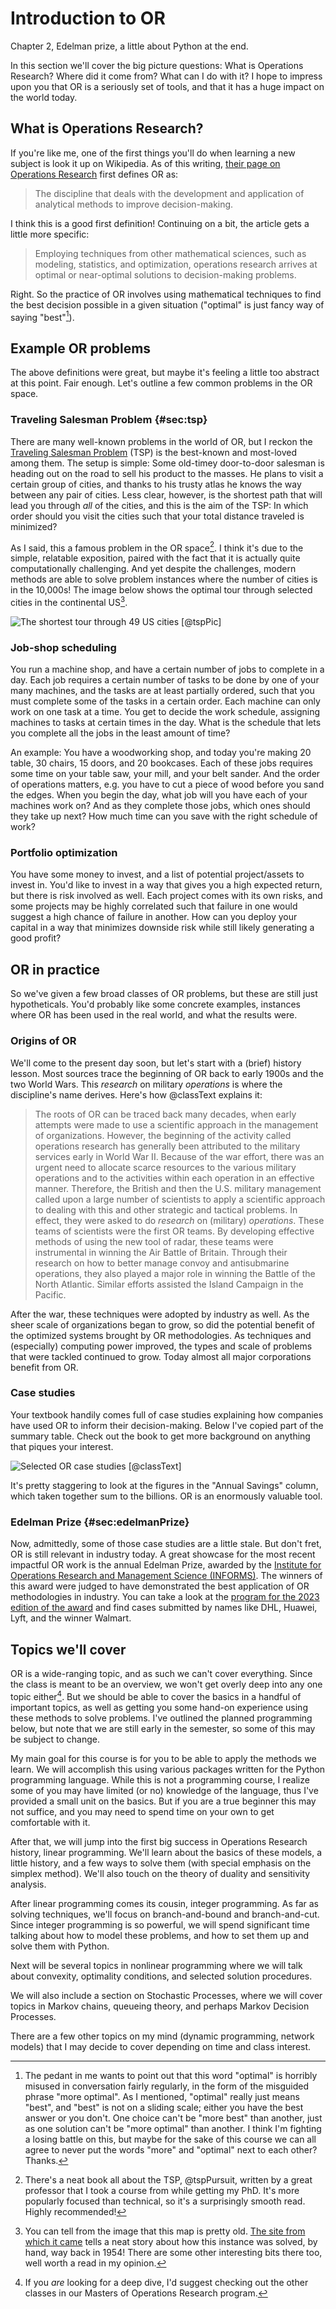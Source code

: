 # Introduction to OR

<div class='lectureVideoEmbed' video-id='36726575b4244fecb73986d444ffae771d' video-date='2023-08-23'>Chapter 2, Edelman prize, a little about Python at the end.</div>

In this section we'll cover the big picture questions: What is Operations Research? Where did it come from? What can I do with it? I hope to impress upon you that OR is a seriously set of tools, and that it has a huge impact on the world today.

## What is Operations Research?

If you're like me, one of the first things you'll do when learning a new subject is look it up on Wikipedia. As of this writing, [their page on Operations Research](https://en.wikipedia.org/wiki/Operations_research) first defines OR as:

> The discipline that deals with the development and application of analytical methods to improve decision-making.

I think this is a good first definition! Continuing on a bit, the article gets a little more specific:

> Employing techniques from other mathematical sciences, such as modeling, statistics, and optimization, operations research arrives at optimal or near-optimal solutions to decision-making problems.

Right. So the practice of OR involves using mathematical techniques to find the best decision possible in a given situation ("optimal" is just fancy way of saying "best"[^moreOptimal]).

[^moreOptimal]: The pedant in me wants to point out that this word "optimal" is horribly misused in conversation fairly regularly, in the form of the misguided phrase "more optimal". As I mentioned, "optimal" really just means "best", and "best" is not on a sliding scale; either you have the best answer or you don't. One choice can't be "more best" than another, just as one solution can't be "more optimal" than another. I think I'm fighting a losing battle on this, but maybe for the sake of this course we can all agree to never put the words "more" and "optimal" next to each other? Thanks.

## Example OR problems

The above definitions were great, but maybe it's feeling a little too abstract at this point. Fair enough. Let's outline a few common problems in the OR space.

### Traveling Salesman Problem {#sec:tsp}

There are many well-known problems in the world of OR, but I reckon the [Traveling Salesman Problem](https://en.wikipedia.org/wiki/Travelling_salesman_problem) (TSP) is the best-known and most-loved among them. The setup is simple: Some old-timey door-to-door salesman is heading out on the road to sell his product to the masses. He plans to visit a certain group of cities, and thanks to his trusty atlas he knows the way between any pair of cities. Less clear, however, is the shortest path that will lead you through _all_ of the cities, and this is the aim of the TSP: In which order should you visit the cities such that your total distance traveled is minimized?

As I said, this a famous problem in the OR space[^tspBook]. I think it's due to the simple, relatable exposition, paired with the fact that it is actually quite computationally challenging. And yet despite the challenges, modern methods are able to solve problem instances where the number of cities is in the 10,000s! The image below shows the optimal tour through selected cities in the continental US[^tspFurtherReading].

[^tspBook]: There's a neat book all about the TSP, @tspPursuit, written by a great professor that I took a course from while getting my PhD. It's more popularly focused than technical, so it's a surprisingly smooth read. Highly recommended!

[^tspFurtherReading]: You can tell from the image that this map is pretty old. [The site from which it came](https://www.math.uwaterloo.ca/tsp/usa50/) tells a neat story about how this instance was solved, by hand, way back in 1954! There are some other interesting bits there too, well worth a read in my opinion.

![The shortest tour through 49 US cities [@tspPic]](https://www.math.uwaterloo.ca/tsp/usa50/img/newsweek_medium.jpg)

### Job-shop scheduling

You run a machine shop, and have a certain number of jobs to complete in a day. Each job requires a certain number of tasks to be done by one of your many machines, and the tasks are at least partially ordered, such that you must complete some of the tasks in a certain order. Each machine can only work on one task at a time. You get to decide the work schedule, assigning machines to tasks at certain times in the day. What is the schedule that lets you complete all the jobs in the least amount of time?

An example: You have a woodworking shop, and today you're making 20 table, 30 chairs, 15 doors, and 20 bookcases. Each of these jobs requires some time on your table saw, your mill, and your belt sander. And the order of operations matters, e.g. you have to cut a piece of wood before you sand the edges. When you begin the day, what job will you have each of your machines work on? And as they complete those jobs, which ones should they take up next? How much time can you save with the right schedule of work?

### Portfolio optimization

You have some money to invest, and a list of potential project/assets to invest in. You'd like to invest in a way that gives you a high expected return, but there is risk involved as well. Each project comes with its own risks, and some projects may be highly correlated such that failure in one would suggest a high chance of failure in another. How can you deploy your capital in a way that minimizes downside risk while still likely generating a good profit?

## OR in practice

So we've given a few broad classes of OR problems, but these are still just hypotheticals. You'd probably like some concrete examples, instances where OR has been used in the real world, and what the results were.

### Origins of OR

We'll come to the present day soon, but let's start with a (brief) history lesson. Most sources trace the beginning of OR back to early 1900s and the two World Wars. This _research_ on military _operations_ is where the discipline's name derives. Here's how @classText explains it:

> The roots of OR can be traced back many decades, when early attempts were made to
> use a scientific approach in the management of organizations. However, the beginning of
> the activity called operations research has generally been attributed to the military services
> early in World War II. Because of the war effort, there was an urgent need to allocate scarce
> resources to the various military operations and to the activities within each operation in an
> effective manner. Therefore, the British and then the U.S. military management called
> upon a large number of scientists to apply a scientific approach to dealing with this and
> other strategic and tactical problems. In effect, they were asked to do _research_ on (military)
> _operations_. These teams of scientists were the first OR teams. By developing effective
> methods of using the new tool of radar, these teams were instrumental in winning the Air Battle
> of Britain. Through their research on how to better manage convoy and antisubmarine
> operations, they also played a major role in winning the Battle of the North Atlantic. Similar
> efforts assisted the Island Campaign in the Pacific.

After the war, these techniques were adopted by industry as well. As the sheer scale of organizations began to grow, so did the potential benefit of the optimized systems brought by OR methodologies. As techniques and (especially) computing power improved, the types and scale of problems that were tackled continued to grow. Today almost all major corporations benefit from OR.

### Case studies

Your textbook handily comes full of case studies explaining how companies have used OR to inform their decision-making. Below I've copied part of the summary table. Check out the book to get more background on anything that piques your interest.

![Selected OR case studies [@classText]](images/or-case-studies.png)

It's pretty staggering to look at the figures in the "Annual Savings" column, which taken together sum to the billions. OR is an enormously valuable tool.

### Edelman Prize {#sec:edelmanPrize}

Now, admittedly, some of those case studies are a little stale. But don't fret, OR is still relevant in industry today. A great showcase for the most recent impactful OR work is the annual Edelman Prize, awarded by the [Institute for Operations Research and Management Science (INFORMS)](https://www.informs.org/). The winners of this award were judged to have demonstrated the best application of OR methodologies in industry. You can take a look at the [program for the 2023 edition of the award](https://3449182.fs1.hubspotusercontent-na1.net/hubfs/3449182/2023_Edelman_Gala_Book.pdf) and find cases submitted by names like DHL, Huawei, Lyft, and the winner Walmart.

## Topics we'll cover

OR is a wide-ranging topic, and as such we can't cover everything. Since the class is meant to be an overview, we won't get overly deep into any one topic either[^deepDive]. But we should be able to cover the basics in a handful of important topics, as well as getting you some hand-on experience using these methods to solve problems. I've outlined the planned programming below, but note that we are still early in the semester, so some of this may be subject to change.

[^deepDive]: If you _are_ looking for a deep dive, I'd suggest checking out the other classes in our Masters of Operations Research program.

My main goal for this course is for you to be able to apply the methods we learn. We will accomplish this using various packages written for the Python programming language. While this is not a programming course, I realize some of you may have limited (or no) knowledge of the language, thus I've provided a small unit on the basics. But if you are a true beginner this may not suffice, and you may need to spend time on your own to get comfortable with it.

After that, we will jump into the first big success in Operations Research history, linear programming. We'll learn about the basics of these models, a little history, and a few ways to solve them (with special emphasis on the simplex method). We'll also touch on the theory of duality and sensitivity analysis.

After linear programming comes its cousin, integer programming. As far as solving techniques, we'll focus on branch-and-bound and branch-and-cut. Since integer programming is so powerful, we will spend significant time talking about how to model these problems, and how to set them up and solve them with Python.

Next will be several topics in nonlinear programming where we will talk about convexity, optimality conditions, and selected solution procedures.

We will also include a section on Stochastic Processes, where we will cover topics in Markov chains, queueing theory, and perhaps Markov Decision Processes.

There are a few other topics on my mind (dynamic programming, network models) that I may decide to cover depending on time and class interest.
